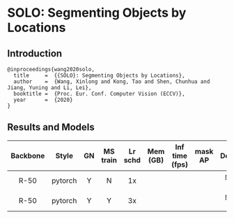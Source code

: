 # SOLO: Segmenting Objects by Locations

## Introduction

```
@inproceedings{wang2020solo,
  title     =  {{SOLO}: Segmenting Objects by Locations},
  author    =  {Wang, Xinlong and Kong, Tao and Shen, Chunhua and Jiang, Yuning and Li, Lei},
  booktitle =  {Proc. Eur. Conf. Computer Vision (ECCV)},
  year      =  {2020}
}
```

## Results and Models


| Backbone  | Style   | GN      | MS train | Lr schd | Mem (GB) | Inf time (fps) | mask AP | Download |
|:---------:|:-------:|:-------:|:--------:|:-------:|:--------:|:--------------:|:------:|:--------:|
| R-50      | pytorch   | Y       | N        | 1x      |       |            |    |  [model]() &#124; [log]() |
| R-50      | pytorch   | Y       | Y        | 3x      |       |          |    |  [model]() &#124; [log]() |

